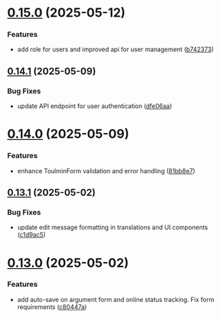 # [0.15.0](https://github.com/gdamalis/toulmin-lab/compare/v0.14.1...v0.15.0) (2025-05-12)


### Features

* add role for users and improved api for user management ([b742373](https://github.com/gdamalis/toulmin-lab/commit/b7423736cf611c0fcf4c5e79c1ddeb2b153c9535))



## [0.14.1](https://github.com/gdamalis/toulmin-lab/compare/v0.14.0...v0.14.1) (2025-05-09)


### Bug Fixes

* update API endpoint for user authentication ([dfe06aa](https://github.com/gdamalis/toulmin-lab/commit/dfe06aace1891d9d3c38b9b58558fa5b83bbdcda))



# [0.14.0](https://github.com/gdamalis/toulmin-lab/compare/v0.13.1...v0.14.0) (2025-05-09)


### Features

* enhance ToulminForm validation and error handling ([81bb8e7](https://github.com/gdamalis/toulmin-lab/commit/81bb8e74d982ff7f45473fc0e0313a728cd18012))



## [0.13.1](https://github.com/gdamalis/toulmin-lab/compare/v0.13.0...v0.13.1) (2025-05-02)


### Bug Fixes

* update edit message formatting in translations and UI components ([c1d9ac5](https://github.com/gdamalis/toulmin-lab/commit/c1d9ac5b848ee1a329087b1c98b846d5278a46ff))



# [0.13.0](https://github.com/gdamalis/toulmin-lab/compare/v0.12.3...v0.13.0) (2025-05-02)


### Features

* add auto-save on argument form and online status tracking. Fix form requirements ([c80447a](https://github.com/gdamalis/toulmin-lab/commit/c80447a0595fe38f946978bbe62dd7b14aca6543))




